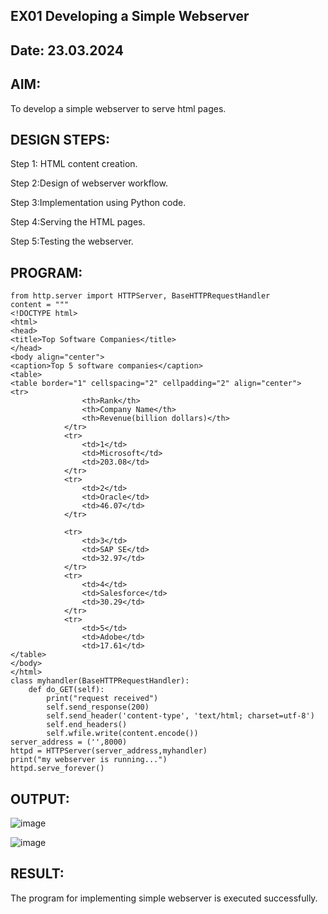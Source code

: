 ## EX01 Developing a Simple Webserver
## Date: 23.03.2024

## AIM:
To develop a simple webserver to serve html pages.

## DESIGN STEPS:
Step 1: HTML content creation.

Step 2:Design of webserver workflow.

Step 3:Implementation using Python code.

Step 4:Serving the HTML pages.

Step 5:Testing the webserver.

## PROGRAM:
~~~
from http.server import HTTPServer, BaseHTTPRequestHandler
content = """
<!DOCTYPE html>
<html>
<head>
<title>Top Software Companies</title>
</head>
<body align="center">
<caption>Top 5 software companies</caption>
<table>
<table border="1" cellspacing="2" cellpadding="2" align="center">
<tr>
                <th>Rank</th>
                <th>Company Name</th>
                <th>Revenue(billion dollars)</th>
            </tr>
            <tr>
                <td>1</td>
                <td>Microsoft</td>
                <td>203.08</td>
            </tr>
            <tr>
                <td>2</td>
                <td>Oracle</td>
                <td>46.07</td>
            </tr>
~~~
~~~
            <tr>
                <td>3</td>
                <td>SAP SE</td>
                <td>32.97</td>
            </tr>
            <tr>
                <td>4</td>
                <td>Salesforce</td>
                <td>30.29</td>
            </tr>
            <tr>
                <td>5</td>
                <td>Adobe</td>
                <td>17.61</td>
</table>
</body>
</html>
class myhandler(BaseHTTPRequestHandler):
    def do_GET(self):
        print("request received")
        self.send_response(200)
        self.send_header('content-type', 'text/html; charset=utf-8')
        self.end_headers()
        self.wfile.write(content.encode())
server_address = ('',8000)
httpd = HTTPServer(server_address,myhandler)
print("my webserver is running...")
httpd.serve_forever()
~~~
## OUTPUT:

![image](https://github.com/niranjanadevi-s/simplewebserver/assets/141748873/8826e59b-55f6-4233-bfae-44f888697b73)

![image](https://github.com/niranjanadevi-s/simplewebserver/assets/141748873/6fc34cab-c46c-4c39-abc7-e103242db1f2)

## RESULT:
The program for implementing simple webserver is executed successfully.




